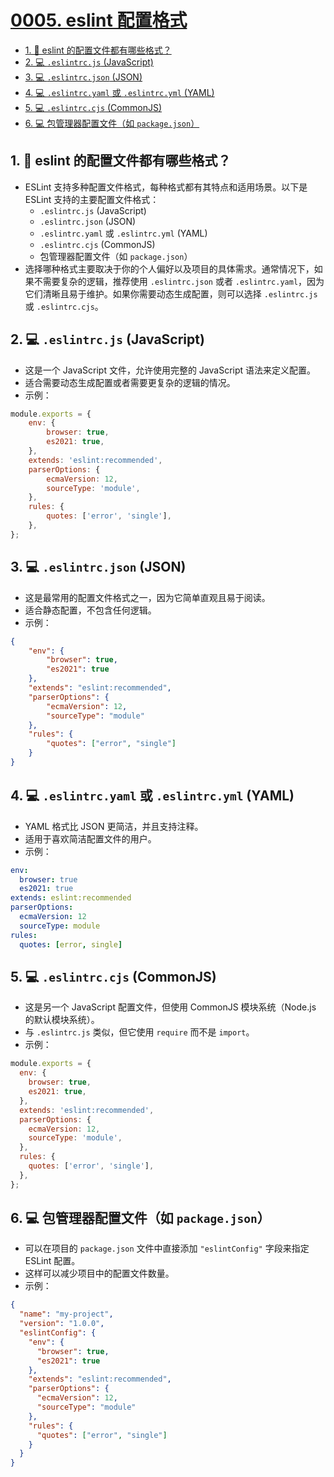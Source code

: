 # [0005. eslint 配置格式](https://github.com/Tdahuyou/eslint/tree/main/0005.%20eslint%20%E9%85%8D%E7%BD%AE%E6%A0%BC%E5%BC%8F)

<!-- region:toc -->
- [1. 📒 eslint 的配置文件都有哪些格式？](#1--eslint-的配置文件都有哪些格式)
- [2. 💻 `.eslintrc.js` (JavaScript)](#2--eslintrcjs-(javascript))
- [3. 💻 `.eslintrc.json` (JSON)](#3--eslintrcjson-(json))
- [4. 💻 `.eslintrc.yaml` 或 `.eslintrc.yml` (YAML)](#4--eslintrcyaml-或-eslintrcyml-(yaml))
- [5. 💻 `.eslintrc.cjs` (CommonJS)](#5--eslintrccjs-(commonjs))
- [6. 💻 包管理器配置文件（如 `package.json`）](#6--包管理器配置文件如-packagejson)
<!-- endregion:toc -->

## 1. 📒 eslint 的配置文件都有哪些格式？

- ESLint 支持多种配置文件格式，每种格式都有其特点和适用场景。以下是 ESLint 支持的主要配置文件格式：
  - `.eslintrc.js` (JavaScript)
  - `.eslintrc.json` (JSON)
  - `.eslintrc.yaml` 或 `.eslintrc.yml` (YAML)
  - `.eslintrc.cjs` (CommonJS)
  - 包管理器配置文件（如 `package.json`）
- 选择哪种格式主要取决于你的个人偏好以及项目的具体需求。通常情况下，如果不需要复杂的逻辑，推荐使用 `.eslintrc.json` 或者 `.eslintrc.yaml`，因为它们清晰且易于维护。如果你需要动态生成配置，则可以选择 `.eslintrc.js` 或 `.eslintrc.cjs`。

## 2. 💻 `.eslintrc.js` (JavaScript)

 - 这是一个 JavaScript 文件，允许使用完整的 JavaScript 语法来定义配置。
 - 适合需要动态生成配置或者需要更复杂的逻辑的情况。
 - 示例：

```javascript
module.exports = {
    env: {
        browser: true,
        es2021: true,
    },
    extends: 'eslint:recommended',
    parserOptions: {
        ecmaVersion: 12,
        sourceType: 'module',
    },
    rules: {
        quotes: ['error', 'single'],
    },
};
```

## 3. 💻 `.eslintrc.json` (JSON)

- 这是最常用的配置文件格式之一，因为它简单直观且易于阅读。
- 适合静态配置，不包含任何逻辑。
- 示例：

```json
{
    "env": {
        "browser": true,
        "es2021": true
    },
    "extends": "eslint:recommended",
    "parserOptions": {
        "ecmaVersion": 12,
        "sourceType": "module"
    },
    "rules": {
        "quotes": ["error", "single"]
    }
}
```

## 4. 💻 `.eslintrc.yaml` 或 `.eslintrc.yml` (YAML)

- YAML 格式比 JSON 更简洁，并且支持注释。
- 适用于喜欢简洁配置文件的用户。
- 示例：

```yaml
env:
  browser: true
  es2021: true
extends: eslint:recommended
parserOptions:
  ecmaVersion: 12
  sourceType: module
rules:
  quotes: [error, single]
```

## 5. 💻 `.eslintrc.cjs` (CommonJS)

- 这是另一个 JavaScript 配置文件，但使用 CommonJS 模块系统（Node.js 的默认模块系统）。
- 与 `.eslintrc.js` 类似，但它使用 `require` 而不是 `import`。
- 示例：

```javascript
module.exports = {
  env: {
    browser: true,
    es2021: true,
  },
  extends: 'eslint:recommended',
  parserOptions: {
    ecmaVersion: 12,
    sourceType: 'module',
  },
  rules: {
    quotes: ['error', 'single'],
  },
};
```

## 6. 💻 包管理器配置文件（如 `package.json`）

- 可以在项目的 `package.json` 文件中直接添加 `"eslintConfig"` 字段来指定 ESLint 配置。
- 这样可以减少项目中的配置文件数量。
- 示例：

```json
{
  "name": "my-project",
  "version": "1.0.0",
  "eslintConfig": {
    "env": {
      "browser": true,
      "es2021": true
    },
    "extends": "eslint:recommended",
    "parserOptions": {
      "ecmaVersion": 12,
      "sourceType": "module"
    },
    "rules": {
      "quotes": ["error", "single"]
    }
  }
}
```
